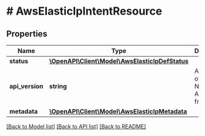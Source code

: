 # # AwsElasticIpIntentResource

## Properties

Name | Type | Description | Notes
------------ | ------------- | ------------- | -------------
**status** | [**\OpenAPI\Client\Model\AwsElasticIpDefStatus**](AwsElasticIpDefStatus.md) |  | [optional]
**api_version** | **string** | API Version of the Nutanix v3 API framework. | [default to '3.1.0']
**metadata** | [**\OpenAPI\Client\Model\AwsElasticIpMetadata**](AwsElasticIpMetadata.md) |  |

[[Back to Model list]](../../README.md#models) [[Back to API list]](../../README.md#endpoints) [[Back to README]](../../README.md)
